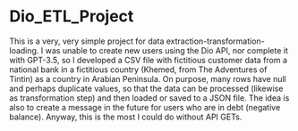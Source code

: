 # Dio_ETL_Project

This is a very, very simple project for data extraction-transformation-loading.
I was unable to create new users using the Dio API, nor complete it with GPT-3.5, so I developed a CSV file with fictitious customer data from a national bank in a fictitious country (Khemed, from The Adventures of Tintin) as a country in Arabian Peninsula. On purpose, many rows have null and perhaps duplicate values, so that the data can be processed (likewise as transformation step) and then loaded or saved to a JSON file. The idea is also to create a message in the future for users who are in debt (negative balance).
Anyway, this is the most I could do without API GETs.
